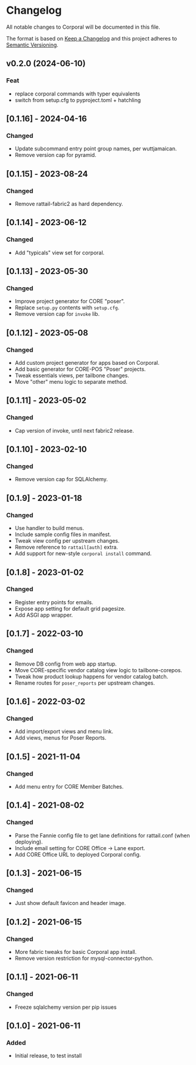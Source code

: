 
# Changelog
All notable changes to Corporal will be documented in this file.

The format is based on [Keep a Changelog](http://keepachangelog.com/en/1.0.0/)
and this project adheres to [Semantic Versioning](http://semver.org/spec/v2.0.0.html).

## v0.2.0 (2024-06-10)

### Feat

- replace corporal commands with typer equivalents
- switch from setup.cfg to pyproject.toml + hatchling

## [0.1.16] - 2024-04-16
### Changed
- Update subcommand entry point group names, per wuttjamaican.
- Remove version cap for pyramid.

## [0.1.15] - 2023-08-24
### Changed
- Remove rattail-fabric2 as hard dependency.

## [0.1.14] - 2023-06-12
### Changed
- Add "typicals" view set for corporal.

## [0.1.13] - 2023-05-30
### Changed
- Improve project generator for CORE "poser".
- Replace `setup.py` contents with `setup.cfg`.
- Remove version cap for `invoke` lib.

## [0.1.12] - 2023-05-08
### Changed
- Add custom project generator for apps based on Corporal.
- Add basic generator for CORE-POS "Poser" projects.
- Tweak essentials views, per tailbone changes.
- Move "other" menu logic to separate method.

## [0.1.11] - 2023-05-02
### Changed
- Cap version of invoke, until next fabric2 release.

## [0.1.10] - 2023-02-10
### Changed
- Remove version cap for SQLAlchemy.

## [0.1.9] - 2023-01-18
### Changed
- Use handler to build menus.
- Include sample config files in manifest.
- Tweak view config per upstream changes.
- Remove reference to `rattail[auth]` extra.
- Add support for new-style `corporal install` command.

## [0.1.8] - 2023-01-02
### Changed
- Register entry points for emails.
- Expose app setting for default grid pagesize.
- Add ASGI app wrapper.

## [0.1.7] - 2022-03-10
### Changed
- Remove DB config from web app startup.
- Move CORE-specific vendor catalog view logic to tailbone-corepos.
- Tweak how product lookup happens for vendor catalog batch.
- Rename routes for `poser_reports` per upstream changes.

## [0.1.6] - 2022-03-02
### Changed
- Add import/export views and menu link.
- Add views, menus for Poser Reports.

## [0.1.5] - 2021-11-04
### Changed
- Add menu entry for CORE Member Batches.

## [0.1.4] - 2021-08-02
### Changed
- Parse the Fannie config file to get lane definitions for rattail.conf (when deploying).
- Include email setting for CORE Office -> Lane export.
- Add CORE Office URL to deployed Corporal config.

## [0.1.3] - 2021-06-15
### Changed
- Just show default favicon and header image.

## [0.1.2] - 2021-06-15
### Changed
- More fabric tweaks for basic Corporal app install.
- Remove version restriction for mysql-connector-python.

## [0.1.1] - 2021-06-11
### Changed
- Freeze sqlalchemy version per pip issues

## [0.1.0] - 2021-06-11
### Added
- Initial release, to test install
